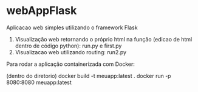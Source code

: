 # webAppFlask
Aplicacao web simples utilizando o framework Flask


1. Visualização web retornando o próprio html na função (edicao de html dentro de código python): run.py e first.py 
2. Visualizacao web utilizando routing: run2.py

Para rodar a aplicação containerizada com Docker:

(dentro do diretorio)
docker build -t meuapp:latest .
docker run -p 8080:8080 meuapp:latest

